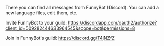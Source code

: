 There you can find all messages from FunnyBot (Discord).
You can add a new language files, edit them, etc.

Invite FunnyBot to your guild: https://discordapp.com/oauth2/authorize?client_id=509282444633964545&scope=bot&permissions=8

Join in FunnyBot's guild: https://discord.gg/T4jNZfZ
